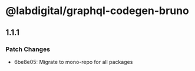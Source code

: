 # @labdigital/graphql-codegen-bruno

## 1.1.1

### Patch Changes

- 6be8e05: Migrate to mono-repo for all packages
